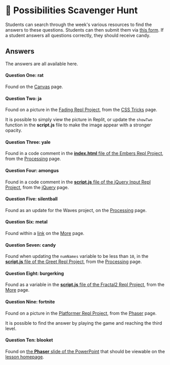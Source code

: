 # 🔑 Possibilities Scavenger Hunt
Students can search through the week's various resources to find the answers to these questions. Students can then submit them via [this form](https://forms.gle/pmj2cGUQm2STMPjf7). If a student answers all questions correctly, they should receive candy.

## Answers
The answers are all available here.

#### Question One: rat
Found on the [Canvas](Canvas.md) page.

#### Question Two: ja
Found on a picture in the [Fading Repl Project](https://replit.com/@HylandOutreach/Spring2017-Fading#cooldog/h7qrv4yw92m.png), from the [CSS Tricks](CssTricks.md) page.

It is possible to simply view the picture in Replit, or update the `showTwo` function in the **script.js** file to make the image appear with a stronger opacity.

#### Question Three: yale
Found in a code comment in the [**index.html** file of the Embers Repl Project](https://replit.com/@HylandOutreach/Embers#index.html), from the [Processing](Processing.md) page.

#### Question Four: amongus
Found in a code comment in the [**script.js** file of the jQuery Input Repl Project](https://replit.com/@HylandOutreach/jQueryInput#script.js), from the [jQuery](jQuery.md) page.

#### Question Five: silentball
Found as an update for the Waves project, on the [Processing](Processing.md) page.

#### Question Six: metal
Found within a [link](https://www.w3schools.com/action_page.php?the_answer_to_question_six_is=metal) on the [More](More.md) page.

#### Question Seven: candy
Found when updating the `numNames` variable to be less than `10`, in the [**script.js** file of the Greet Repl Project](https://replit.com/@HylandOutreach/Greet#script.js), from the [Processing](Processing.md) page.

#### Question Eight: burgerking
Found as a variable in the [**script.js** file of the Fractal2 Repl Project](https://replit.com/@HylandOutreach/Fractal2#script.js), from the [More](More.md) page.

#### Question Nine: fortnite
Found on a picture in the [Platformer Repl Project](https://replit.com/@HylandOutreach/Platformer#images/grass_7x1.png), from the [Phaser](Phaser.md) page.

It is possible to find the answer by playing the game and reaching the third level.

#### Question Ten: blooket
Found on [the **Phaser** slide of the PowerPoint](Possibilities.pptx) that should be viewable on the [lesson homepage](StudentDesc.md).
